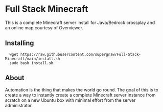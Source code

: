 # Full Stack Minecraft
This is a complete Minecraft server install for Java/Bedrock crossplay and an online map courtesy of Overviewer.
## Installing
```
  wget https://raw.githubusercontent.com/supergnaw/Full-Stack-Minecraft/main/install.sh 
  sudo bash install.sh
```
## About
Automation is the thing that makes the world go round. The goal of this is to create a way to instantly create a complete Minecraft server instance from scratch on a new Ubuntu box with minimal effort from the server administrator.
